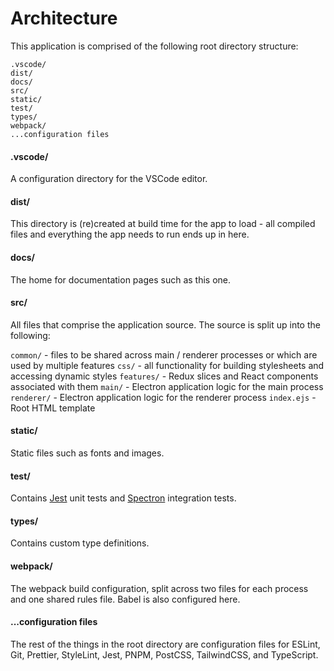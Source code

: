 # Architecture

This application is comprised of the following root directory structure:

```
.vscode/
dist/
docs/
src/
static/
test/
types/
webpack/
...configuration files
```

#### .vscode/

A configuration directory for the VSCode editor.

#### dist/

This directory is (re)created at build time for the app to load - all compiled files and everything the app needs to run ends up in here.

#### docs/

The home for documentation pages such as this one.

#### src/

All files that comprise the application source. The source is split up into the following:

`common/` - files to be shared across main / renderer processes or which are used by multiple features
`css/` - all functionality for building stylesheets and accessing dynamic styles
`features/` - Redux slices and React components associated with them
`main/` - Electron application logic for the main process
`renderer/` - Electron application logic for the renderer process
`index.ejs` - Root HTML template

#### static/

Static files such as fonts and images.

#### test/

Contains [Jest](https://jestjs.io/) unit tests and [Spectron](https://electronjs.org/spectron) integration tests.

#### types/

Contains custom type definitions.

#### webpack/

The webpack build configuration, split across two files for each process and one shared rules file. Babel is also configured here.

#### ...configuration files

The rest of the things in the root directory are configuration files for ESLint, Git, Prettier, StyleLint, Jest, PNPM, PostCSS, TailwindCSS, and TypeScript.
